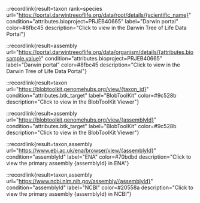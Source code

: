 ::recordlink{result=taxon rank=species url="https://portal.darwintreeoflife.org/data/root/details/{scientific_name}" condition="attributes.bioproject=PRJEB40665" label="Darwin portal" color=#8fbc45 description="Click to view in the Darwin Tree of Life Data Portal"}

::recordlink{result=assembly url="https://portal.darwintreeoflife.org/data/organism/details/{attributes.biosample.value}" condition="attributes.bioproject=PRJEB40665" label="Darwin portal" color=#8fbc45 description="Click to view in the Darwin Tree of Life Data Portal"}

::recordlink{result=taxon url="https://blobtoolkit.genomehubs.org/view/{taxon_id}" condition="attributes.btk_target" label="BlobToolKit" color=#9c528b description="Click to view in the BlobToolKit Viewer"}

::recordlink{result=assembly url="https://blobtoolkit.genomehubs.org/view/{assemblyId}" condition="attributes.btk_target" label="BlobToolKit" color=#9c528b description="Click to view in the BlobToolKit Viewer"}

::recordlink{result=taxon,assembly url="https://www.ebi.ac.uk/ena/browser/view/{assemblyId}" condition="assemblyId" label="ENA" color=#70bdbd description="Click to view the primary assembly {assemblyId} in ENA"}

::recordlink{result=taxon,assembly url="https://www.ncbi.nlm.nih.gov/assembly/{assemblyId}" condition="assemblyId" label="NCBI" color=#20558a description="Click to view the primary assembly {assemblyId} in NCBI"}

